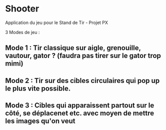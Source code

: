 # Shooter

Application du jeu pour le Stand de Tir - Projet PX


3 Modes de jeu :

## Mode 1 : Tir classique sur aigle, grenouille, vautour, gator ? (faudra pas tirer sur le gator trop mimi)
## Mode 2 : Tir sur des cibles circulaires qui pop up le plus vite possible.
## Mode 3 : Cibles qui apparaissent partout sur le côté, se déplacenet etc. avec moyen de mettre les images qu'on veut
